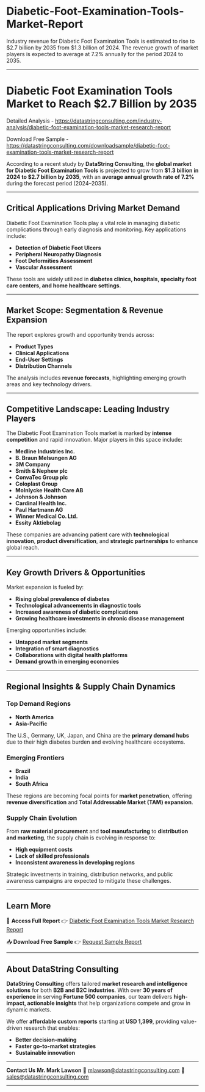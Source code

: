 # Diabetic-Foot-Examination-Tools-Market-Report

Industry revenue for Diabetic Foot Examination Tools is estimated to rise to $2.7 billion by 2035 from $1.3 billion of 2024. The revenue growth of market players is expected to average at 7.2% annually for the period 2024 to 2035.

---

# Diabetic Foot Examination Tools Market to Reach \$2.7 Billion by 2035

Detailed Analysis - https://datastringconsulting.com/industry-analysis/diabetic-foot-examination-tools-market-research-report

Download Free Sample - https://datastringconsulting.com/downloadsample/diabetic-foot-examination-tools-market-research-report

According to a recent study by **DataString Consulting**, the **global market for Diabetic Foot Examination Tools** is projected to grow from **\$1.3 billion in 2024 to \$2.7 billion by 2035**, with an **average annual growth rate of 7.2%** during the forecast period (2024–2035).

---

## Critical Applications Driving Market Demand

Diabetic Foot Examination Tools play a vital role in managing diabetic complications through early diagnosis and monitoring. Key applications include:

* **Detection of Diabetic Foot Ulcers**
* **Peripheral Neuropathy Diagnosis**
* **Foot Deformities Assessment**
* **Vascular Assessment**

These tools are widely utilized in **diabetes clinics, hospitals, specialty foot care centers, and home healthcare settings**.

---

## Market Scope: Segmentation & Revenue Expansion

The report explores growth and opportunity trends across:

* **Product Types**
* **Clinical Applications**
* **End-User Settings**
* **Distribution Channels**

The analysis includes **revenue forecasts**, highlighting emerging growth areas and key technology drivers.

---

## Competitive Landscape: Leading Industry Players

The Diabetic Foot Examination Tools market is marked by **intense competition** and rapid innovation. Major players in this space include:

* **Medline Industries Inc.**
* **B. Braun Melsungen AG**
* **3M Company**
* **Smith & Nephew plc**
* **ConvaTec Group plc**
* **Coloplast Group**
* **Molnlycke Health Care AB**
* **Johnson & Johnson**
* **Cardinal Health Inc.**
* **Paul Hartmann AG**
* **Winner Medical Co. Ltd.**
* **Essity Aktiebolag**

These companies are advancing patient care with **technological innovation**, **product diversification**, and **strategic partnerships** to enhance global reach.

---

## Key Growth Drivers & Opportunities

Market expansion is fueled by:

* **Rising global prevalence of diabetes**
* **Technological advancements in diagnostic tools**
* **Increased awareness of diabetic complications**
* **Growing healthcare investments in chronic disease management**

Emerging opportunities include:

* **Untapped market segments**
* **Integration of smart diagnostics**
* **Collaborations with digital health platforms**
* **Demand growth in emerging economies**

---

## Regional Insights & Supply Chain Dynamics

### **Top Demand Regions**

* **North America**
* **Asia-Pacific**

The U.S., Germany, UK, Japan, and China are the **primary demand hubs** due to their high diabetes burden and evolving healthcare ecosystems.

### **Emerging Frontiers**

* **Brazil**
* **India**
* **South Africa**

These regions are becoming focal points for **market penetration**, offering **revenue diversification** and **Total Addressable Market (TAM) expansion**.

### **Supply Chain Evolution**

From **raw material procurement** and **tool manufacturing** to **distribution and marketing**, the supply chain is evolving in response to:

* **High equipment costs**
* **Lack of skilled professionals**
* **Inconsistent awareness in developing regions**

Strategic investments in training, distribution networks, and public awareness campaigns are expected to mitigate these challenges.

---

## Learn More

📘 **Access Full Report**
👉 [Diabetic Foot Examination Tools Market Research Report](https://datastringconsulting.com/industry-analysis/diabetic-foot-examination-tools-market-research-report)

📥 **Download Free Sample**
👉 [Request Sample Report](https://datastringconsulting.com/downloadsample/diabetic-foot-examination-tools-market-research-report)

---

## About DataString Consulting

**DataString Consulting** offers tailored **market research and intelligence solutions** for both **B2B and B2C industries**. With over **30 years of experience** in serving **Fortune 500 companies**, our team delivers **high-impact, actionable insights** that help organizations compete and grow in dynamic markets.

We offer **affordable custom reports** starting at **USD 1,399**, providing value-driven research that enables:

* **Better decision-making**
* **Faster go-to-market strategies**
* **Sustainable innovation**

---

**Contact Us**
**Mr. Mark Lawson**
📧 [mlawson@datastringconsulting.com](mailto:mlawson@datastringconsulting.com)
📨 [sales@datastringconsulting.com](mailto:sales@datastringconsulting.com)

---
